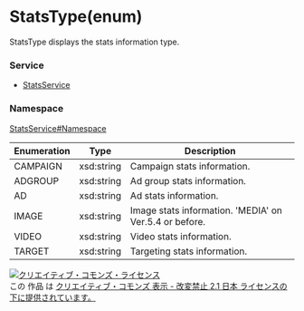 # StatsType(enum)
StatsType displays the stats information type.
 
### Service
+ [StatsService](../../services/StatsService.md)

### Namespace
[StatsService#Namespace](../../services/StatsService.md#namespace)

| Enumeration | Type | Description |
|---|---|---|
| CAMPAIGN | xsd:string | Campaign stats information. |
| ADGROUP | xsd:string | Ad group stats information. |
| AD | xsd:string | Ad stats information. |
| IMAGE | xsd:string | Image stats information. 'MEDIA' on Ver.5.4 or before.　|
| VIDEO | xsd:string | Video stats information. |
| TARGET | xsd:string | Targeting stats information. |

 
<a rel="license" href="http://creativecommons.org/licenses/by-nd/2.1/jp/">
<img alt="クリエイティブ・コモンズ・ライセンス" style="border-width:0" src="https://i.creativecommons.org/l/by-nd/2.1/jp/88x31.png" />
</a><br />
この 作品 は <a rel="license" href="http://creativecommons.org/licenses/by-nd/2.1/jp/">
クリエイティブ・コモンズ 表示 - 改変禁止 2.1 日本 ライセンスの下に提供されています。</a>

